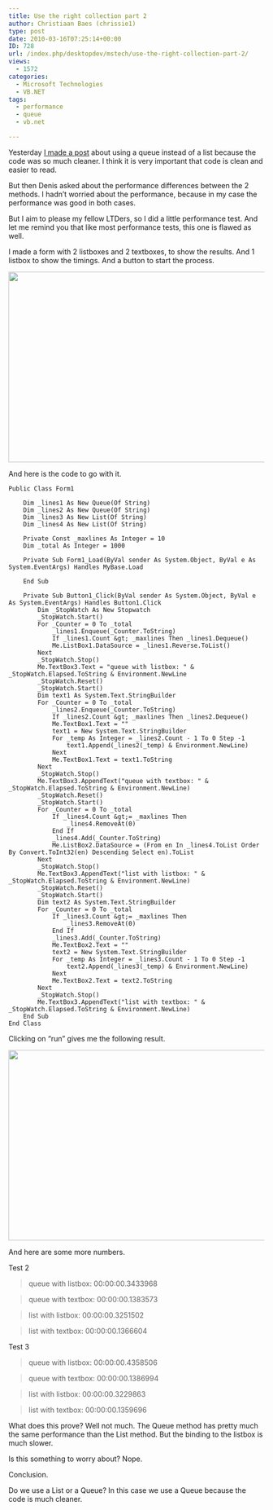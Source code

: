 ```yaml
---
title: Use the right collection part 2
author: Christiaan Baes (chrissie1)
type: post
date: 2010-03-16T07:25:14+00:00
ID: 728
url: /index.php/desktopdev/mstech/use-the-right-collection-part-2/
views:
  - 1572
categories:
  - Microsoft Technologies
  - VB.NET
tags:
  - performance
  - queue
  - vb.net

---
```

Yesterday [I made a post][1] about using a queue instead of a list because the code was so much cleaner. I think it is very important that code is clean and easier to read. 

But then Denis asked about the performance differences between the 2 methods. I hadn&#8217;t worried about the performance, because in my case the performance was good in both cases.

But I aim to please my fellow LTDers, so I did a little performance test. And let me remind you that like most performance tests, this one is flawed as well.

I made a form with 2 listboxes and 2 textboxes, to show the results. And 1 listbox to show the timings. And a button to start the process.

<div class="image_block">
  <img src="https://lessthandot.z19.web.core.windows.net/wp-content/uploads/blogs/DesktopDev/queue/queue1.png" alt="" title="" width="1079" height="374" />
</div>

And here is the code to go with it.

```vbnet
Public Class Form1

    Dim _lines1 As New Queue(Of String)
    Dim _lines2 As New Queue(Of String)
    Dim _lines3 As New List(Of String)
    Dim _lines4 As New List(Of String)

    Private Const _maxlines As Integer = 10
    Dim _total As Integer = 1000

    Private Sub Form1_Load(ByVal sender As System.Object, ByVal e As System.EventArgs) Handles MyBase.Load
        
    End Sub

    Private Sub Button1_Click(ByVal sender As System.Object, ByVal e As System.EventArgs) Handles Button1.Click
        Dim _StopWatch As New Stopwatch
        _StopWatch.Start()
        For _Counter = 0 To _total
            _lines1.Enqueue(_Counter.ToString)
            If _lines1.Count &gt; _maxlines Then _lines1.Dequeue()
            Me.ListBox1.DataSource = _lines1.Reverse.ToList()
        Next
        _StopWatch.Stop()
        Me.TextBox3.Text = "queue with listbox: " & _StopWatch.Elapsed.ToString & Environment.NewLine
        _StopWatch.Reset()
        _StopWatch.Start()
        Dim text1 As System.Text.StringBuilder
        For _Counter = 0 To _total
            _lines2.Enqueue(_Counter.ToString)
            If _lines2.Count &gt; _maxlines Then _lines2.Dequeue()
            Me.TextBox1.Text = ""
            text1 = New System.Text.StringBuilder
            For _temp As Integer = _lines2.Count - 1 To 0 Step -1
                text1.Append(_lines2(_temp) & Environment.NewLine)
            Next
            Me.TextBox1.Text = text1.ToString
        Next
        _StopWatch.Stop()
        Me.TextBox3.AppendText("queue with textbox: " & _StopWatch.Elapsed.ToString & Environment.NewLine)
        _StopWatch.Reset()
        _StopWatch.Start()
        For _Counter = 0 To _total
            If _lines4.Count &gt;= _maxlines Then
                _lines4.RemoveAt(0)
            End If
            _lines4.Add(_Counter.ToString)
            Me.ListBox2.DataSource = (From en In _lines4.ToList Order By Convert.ToInt32(en) Descending Select en).ToList
        Next
        _StopWatch.Stop()
        Me.TextBox3.AppendText("list with listbox: " & _StopWatch.Elapsed.ToString & Environment.NewLine)
        _StopWatch.Reset()
        _StopWatch.Start()
        Dim text2 As System.Text.StringBuilder
        For _Counter = 0 To _total
            If _lines3.Count &gt;= _maxlines Then
                _lines3.RemoveAt(0)
            End If
            _lines3.Add(_Counter.ToString)
            Me.TextBox2.Text = ""
            text2 = New System.Text.StringBuilder
            For _temp As Integer = _lines3.Count - 1 To 0 Step -1
                text2.Append(_lines3(_temp) & Environment.NewLine)
            Next
            Me.TextBox2.Text = text2.ToString
        Next
        _StopWatch.Stop()
        Me.TextBox3.AppendText("list with textbox: " & _StopWatch.Elapsed.ToString & Environment.NewLine)
    End Sub
End Class
```
Clicking on &#8220;run&#8221; gives me the following result.

<div class="image_block">
  <img src="https://lessthandot.z19.web.core.windows.net/wp-content/uploads/blogs/DesktopDev/queue/queue2.png" alt="" title="" width="1079" height="374" />
</div>

And here are some more numbers.

Test 2

> queue with listbox: 00:00:00.3433968
  
> queue with textbox: 00:00:00.1383573
  
> list with listbox: 00:00:00.3251502
  
> list with textbox: 00:00:00.1366604

Test 3

> queue with listbox: 00:00:00.4358506
  
> queue with textbox: 00:00:00.1386994
  
> list with listbox: 00:00:00.3229863
  
> list with textbox: 00:00:00.1359696

What does this prove? Well not much. The Queue method has pretty much the same performance than the List method. But the binding to the listbox is much slower.

Is this something to worry about? <span class="MT_red">Nope.</span>

Conclusion.

Do we use a List or a Queue? In this case we use a Queue because the code is much cleaner.

 [1]: /index.php/DesktopDev/MSTech/use-the-right-collection